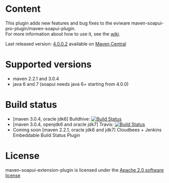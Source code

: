Content
============

This plugin adds new features and bug fixes to the eviware maven-soapui-pro-plugin/maven-soapui-plugin.  
For more information about how to use it, see the [wiki](https://github.com/redfish4ktc/maven-soapui-extension-plugin/wiki).

Last released version: [4.0.0.2](https://github.com/redfish4ktc/maven-soapui-extension-plugin/wiki#wiki-changelog) available on [Maven Central](http://search.maven.org/#search|gav|1|g%3A%22com.github.redfish4ktc.soapui%22%20AND%20a%3A%22maven-soapui-extension-plugin%22)


Supported versions
============
  * maven 2.2.1 and 3.0.4
  * java 6 and 7 (soapui needs java 6+ starting from 4.0.0)

  
Build status
============ 
* [maven 3.0.4, oracle jdk6] Buildhive: [![Build Status](https://buildhive.cloudbees.com/job/redfish4ktc/job/maven-soapui-extension-plugin/badge/icon)](https://buildhive.cloudbees.com/job/redfish4ktc/job/maven-soapui-extension-plugin/)  
* [maven 3.0.4, openjdk6 and oracle jdk7] Travis: [![Build Status](https://secure.travis-ci.org/redfish4ktc/maven-soapui-extension-plugin.png?branch=master)](http://travis-ci.org/redfish4ktc/maven-soapui-extension-plugin)
* Coming soon [maven 2.2.1, oracle jdk6 and jdk7] Cloudbees + Jenkins Embeddable Build Status Plugin


License
============

maven-soapui-extension-plugin is licensed under the [Apache 2.0 software license](
http://www.apache.org/licenses/LICENSE-2.0.html)
